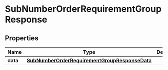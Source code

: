

# SubNumberOrderRequirementGroupResponse


## Properties

| Name | Type | Description | Notes |
|------------ | ------------- | ------------- | -------------|
|**data** | [**SubNumberOrderRequirementGroupResponseData**](SubNumberOrderRequirementGroupResponseData.md) |  |  [optional] |



